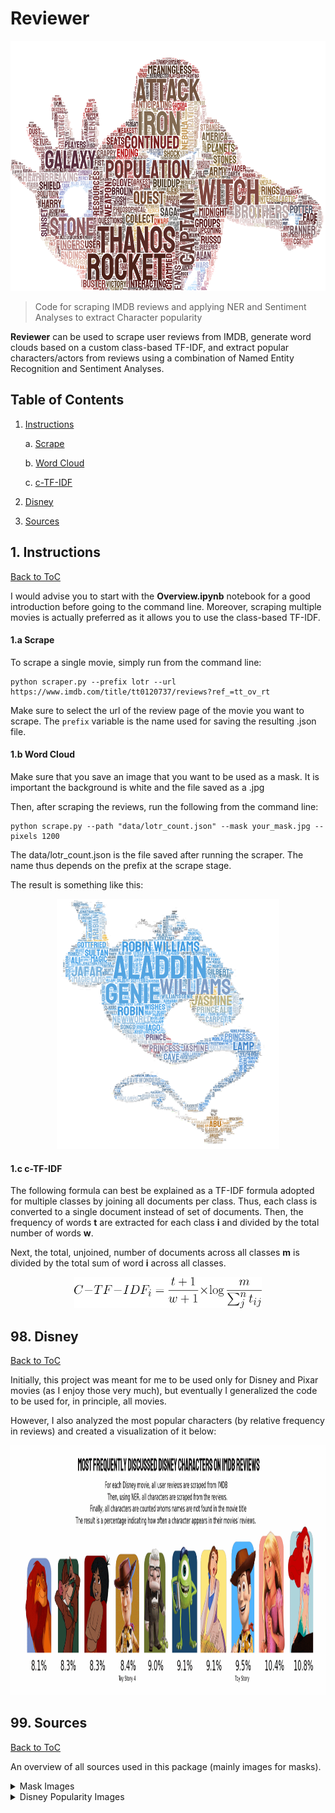 # Reviewer

<p align="center">
<img src="https://github.com/MaartenGr/Reviewer/raw/master/images/results/result_0.png" height="400"/>
</p>

> Code for scraping IMDB reviews and applying NER and Sentiment Analyses 
>to extract Character popularity

**Reviewer** can be used to scrape user reviews from IMDB, generate word clouds based
on a custom class-based TF-IDF, and extract popular characters/actors from reviews
using a combination of Named Entity Recognition and Sentiment Analyses.   

## Table of Contents
<a name="toc"/></a>

1. [Instructions](#instructions)

    a. [Scrape](#instructions-scrape)
    
    b. [Word Cloud](#instructions-wordcloud)
    
    c. [c-TF-IDF](#instructions-ctfidf)

98. [Disney](#disney)

99. [Sources](#sources)

<a name="instructions"/></a>
## 1. Instructions
[Back to ToC](#toc)

I would advise you to start with the **Overview.ipynb** notebook for a good 
introduction before going to the command line. Moreover, scraping multiple movies
is actually preferred as it allows you to use the class-based TF-IDF. 

<a name="instructions-scrape"/></a>
#### 1.a Scrape

To scrape a single movie, simply run from the command line:
```commandline
python scraper.py --prefix lotr --url https://www.imdb.com/title/tt0120737/reviews?ref_=tt_ov_rt
```

Make sure to select the url of the review page of the movie you want to scrape. 
The `prefix` variable is the name used for saving the resulting .json file.  

<a name="instructions-wordcloud"/></a>
#### 1.b Word Cloud

Make sure that you save an image that you want to be used as a mask. 
It is important the background is white and the file saved as a .jpg

Then, after scraping the reviews, run the following from the command line:
```commandline
python scrape.py --path "data/lotr_count.json" --mask your_mask.jpg --pixels 1200
```

The data/lotr_count.json is the file saved after running the scraper. The name
thus depends on the prefix at the scrape stage. 

The result is something like this:

<p align="center">
<img src="https://github.com/MaartenGr/Reviewer/raw/master/images/results/result_2.png" height="400"/>
</p>

<a name="instructions-ctfidf"/></a>
#### 1.c c-TF-IDF

The following formula can best be explained as a TF-IDF formula adopted for 
multiple classes by joining all documents per class. Thus, each class is converted 
to a single document instead of set of documents. Then, the frequency of words **t** 
are extracted for each class **i** and divided by the total number of words **w**. 

Next, the total, unjoined, number of documents across all classes **m** is divided by 
the total sum of word **i** across all classes.
 
<p align="center">
<img src="https://github.com/MaartenGr/Reviewer/raw/master/images/ctfidf.gif" height="50"/>
</p>

<a name="disney"/></a>
## 98. Disney
[Back to ToC](#toc)

Initially, this project was meant for me to be used only for Disney and Pixar movies 
(as I enjoy those very much), but eventually I generalized the code to be used for,
in principle, all movies. 

However, I also analyzed the most popular characters (by relative frequency in reviews)
and created a visualization of it below:

<p align="center">
<img src="https://github.com/MaartenGr/Reviewer/raw/master/images/disney_frequency.png" height="400"/>
</p>

<a name="sources"/></a>      
## 99. Sources
[Back to ToC](#toc)

An overview of all sources used in this package (mainly images for masks). 

<details>
<summary>Mask Images</summary>

* Aladdin - https://www.amazon.com/Aladdin-Official-Lifesize-Cardboard-Fan/dp/B07QSZ5GC9
* Coco - https://www.jing.fm/iclipt/mJTmmi/
* Avengers - https://besthqwallpapers.com/films/ironman-4k-superheroes-iron-man-white-background-38148
* Up - https://www.hiclipart.com/free-transparent-background-png-clipart-semci
* Toy Story 3 - https://pixar.fandom.com/wiki/Lots-o%27-Huggin%27_Bear
* Frozen - https://tvtropes.org/pmwiki/pmwiki.php/Characters/FrozenElsa
* Moana - https://brooklynactivemama.com/11/2016/obsessed-disneys-moana-free-moana-movie-printables.html
* Tangled - https://www.pngfuel.com/free-png/nfjxg
* Toy Story (Woody) - http://www.allocine.fr/evenements/pixar/chapitre2/
* Toy Story (Buzz) - https://heroes-and-villians.fandom.com/wiki/Buzz_Lightyear

</details>

<details>
<summary>Disney Popularity Images</summary>
 
* Simba - https://lionking.fandom.com/wiki/Simba
* Basil - https://disney.fandom.com/wiki/Basil_of_Baker_Street
* Mowgli - https://disney.fandom.com/wiki/Mowgli
* Woody - https://www.vhv.rs/viewpic/hbRoomw_woody-toy-story-png-png-download-toy-story/
* Woody - https://nl.disney.be/films/toy-story-4
* Carl - https://pixar.fandom.com/wiki/Carl_Fredricksen
* Mike - https://www.pngegg.com/en/png-emxle
* Belle - https://i.pinimg.com/550x/89/e6/29/89e629b622a929e9b2e1b825c34a3c71.jpg
* Rapunzel - https://picsart.com/i/318196865223211
* Ariel - https://princess.disney.com/ariel

</details>